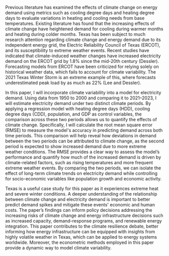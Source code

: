 Previous literature has examined the effects of climate change on energy demand using metrics such as cooling degree days and heating degree days to evaluate variations in heating and cooling needs from base temperatures. Existing literature has found that the increasing effects of climate change have heightened demand for cooling during warmer months and heating during colder months. Texas has been subject to much research attention regarding climate change and energy demand due to its independent energy grid, the Electric Reliability Council of Texas (ERCOT), and its susceptibility to extreme weather events. Recent studies have indicated that climate-induced weather changes have increased electricity demand on the ERCOT grid by 1.8% since the mid-20th century (Dessler). Forecasting models from ERCOT have been criticized for relying solely on historical weather data, which fails to account for climate variability. The 2021 Texas Winter Storm is an extreme example of this, where forecasts underestimated peak load by as much as 22% (Lee and Dessler). 

In this paper, I will incorporate climate variability into a model for electricity demand. Using data from 1950 to 2000 and comparing it to 2021–2023, I will estimate electricity demand under two distinct climate periods. By applying a regression model with heating degree days (HDD), cooling degree days (CDD), population, and GDP as control variables, the comparison across these two periods allows us to quantify the effects of climate change. Specifically, I will calculate the root mean square error (RMSE) to measure the model's accuracy in predicting demand across both time periods. This comparison will help reveal how deviations in demand between the two periods can be attributed to climate change, as the second period is expected to show increased demand due to more extreme weather conditions. The RMSE provides a clear way to assess the model’s performance and quantify how much of the increased demand is driven by climate-related factors, such as rising temperatures and more frequent extreme weather events. By comparing the two periods, we can isolate the effect of long-term climate trends on electricity demand while controlling for socio-economic variables like population growth and economic activity.

Texas is a useful case study for this paper as it experiences extreme heat and severe winter conditions. A deeper understanding of the relationship between climate change and electricity demand is important to better predict demand spikes and mitigate these events' economic and human costs. The paper’s findings can inform policy decisions addressing the increasing risks of climate change and energy infrastructure decisions such as increased capacity, demand-response programs, and renewable energy integration. This paper contributes to the climate resilience debate, better informing how energy infrastructure can be equipped with insights from highly volatile weather in Texas, which can be applied to energy systems worldwide. Moreover, the econometric methods employed in this paper provide a dynamic way to model climate variability.  
